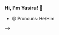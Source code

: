### Hi, I'm Yasiru! 👋


<!-- Here are some ideas to get you started: -->

<!-- - 🔭 I’m currently working on ... -->
<!-- - 🌱 I’m currently learning JavaScript -->
<!-- - 👯 I’m looking to collaborate on ... -->
<!-- - 🤔 I’m looking for help with ... -->
<!-- - 💬 Ask me about ... -->
<!-- - 📫 How to reach me: ... -->
- 😄 Pronouns: He/Him
<!-- - ⚡ Fun fact: ... -->
-->
